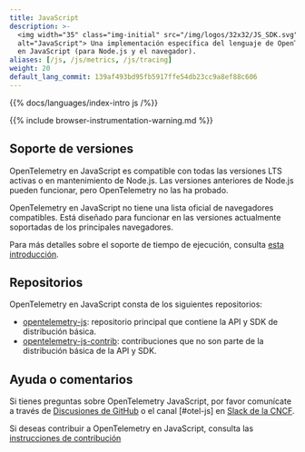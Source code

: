 ```yaml
---
title: JavaScript
description: >-
  <img width="35" class="img-initial" src="/img/logos/32x32/JS_SDK.svg"
  alt="JavaScript"> Una implementación específica del lenguaje de OpenTelemetry
  en JavaScript (para Node.js y el navegador).
aliases: [/js, /js/metrics, /js/tracing]
weight: 20
default_lang_commit: 139af493bd95fb5917ffe54db23cc9a8ef88c606
---
```


{{% docs/languages/index-intro js /%}}

{{% include browser-instrumentation-warning.md %}}

## Soporte de versiones

OpenTelemetry en JavaScript es compatible con todas las versiones LTS activas o
en mantenimiento de Node.js. Las versiones anteriores de Node.js pueden
funcionar, pero OpenTelemetry no las ha probado.

OpenTelemetry en JavaScript no tiene una lista oficial de navegadores
compatibles. Está diseñado para funcionar en las versiones actualmente
soportadas de los principales navegadores.

Para más detalles sobre el soporte de tiempo de ejecución, consulta
[esta introducción](https://github.com/open-telemetry/opentelemetry-js#supported-runtimes).

## Repositorios

OpenTelemetry en JavaScript consta de los siguientes repositorios:

- [opentelemetry-js](https://github.com/open-telemetry/opentelemetry-js):
  repositorio principal que contiene la API y SDK de distribución básica.
- [opentelemetry-js-contrib](https://github.com/open-telemetry/opentelemetry-js-contrib):
  contribuciones que no son parte de la distribución básica de la API y SDK.

## Ayuda o comentarios

Si tienes preguntas sobre OpenTelemetry JavaScript, por favor comunícate a
través de
[Discusiones de GitHub](https://github.com/open-telemetry/opentelemetry-js/discussions)
o el canal [#otel-js] en [Slack de la CNCF](https://slack.cncf.io/).

Si deseas contribuir a OpenTelemetry en JavaScript, consulta las
[instrucciones de contribución](https://github.com/open-telemetry/opentelemetry-js/blob/main/CONTRIBUTING.md)
